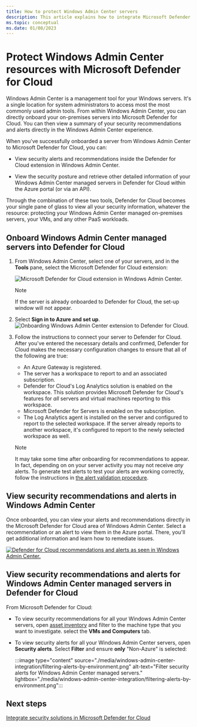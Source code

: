 ```yaml
---
title: How to protect Windows Admin Center servers
description: This article explains how to integrate Microsoft Defender for Cloud with Windows Admin Center
ms.topic: conceptual
ms.date: 01/08/2023
---
```


# Protect Windows Admin Center resources with Microsoft Defender for Cloud

Windows Admin Center is a management tool for your Windows servers. It's a single location for system administrators to access most the most commonly used admin tools. From within Windows Admin Center, you can directly onboard your on-premises servers into Microsoft Defender for Cloud. You can then view a summary of your security recommendations and alerts directly in the Windows Admin Center experience.

When you've successfully onboarded a server from Windows Admin Center to Microsoft Defender for Cloud, you can:

- View security alerts and recommendations inside the Defender for Cloud extension in Windows Admin Center.

- View the security posture and retrieve other detailed information of your Windows Admin Center managed servers in Defender for Cloud within the Azure portal (or via an API).

Through the combination of these two tools, Defender for Cloud becomes your single pane of glass to view all your security information, whatever the resource: protecting your Windows Admin Center managed on-premises servers, your VMs, and any other PaaS workloads.

## Onboard Windows Admin Center managed servers into Defender for Cloud

1. From Windows Admin Center, select one of your servers, and in the **Tools** pane, select the Microsoft Defender for Cloud extension:

    ![Microsoft Defender for Cloud extension in Windows Admin Center.](./media/windows-admin-center-integration/onboarding-from-wac.png)

    > [!NOTE]
    > If the server is already onboarded to Defender for Cloud, the set-up window will not appear.

1. Select **Sign in to Azure and set up**.
    ![Onboarding Windows Admin Center extension to Defender for Cloud.](./media/windows-admin-center-integration/onboarding-from-wac-welcome.png)

1. Follow the instructions to connect your server to Defender for Cloud. After you've entered the necessary details and confirmed, Defender for Cloud makes the necessary configuration changes to ensure that all of the following are true:
    - An Azure Gateway is registered.
    - The server has a workspace to report to and an associated subscription.
    - Defender for Cloud's Log Analytics solution is enabled on the workspace. This solution provides Microsoft Defender for Cloud's features for *all* servers and virtual machines reporting to this workspace.
    - Microsoft Defender for Servers is enabled on the subscription.
    - The Log Analytics agent is installed on the server and configured to report to the selected workspace. If the server already reports to another workspace, it's configured to report to the newly selected workspace as well.

    > [!NOTE]
    > It may take some time after onboarding for recommendations to appear. In fact, depending on on your server activity you may not receive *any* alerts. To generate test alerts to test your alerts are working correctly, follow the instructions in [the alert validation procedure](alert-validation.md).

## View security recommendations and alerts in Windows Admin Center

Once onboarded, you can view your alerts and recommendations directly in the Microsoft Defender for Cloud area of Windows Admin Center. Select a recommendation or an alert to view them in the Azure portal. There, you'll get additional information and learn how to remediate issues.

[![Defender for Cloud recommendations and alerts as seen in Windows Admin Center.](media/windows-admin-center-integration/asc-recommendations-and-alerts-in-wac.png)](media/windows-admin-center-integration/asc-recommendations-and-alerts-in-wac.png#lightbox)

## View security recommendations and alerts for Windows Admin Center managed servers in Defender for Cloud

From Microsoft Defender for Cloud:

- To view security recommendations for all your Windows Admin Center servers, open [asset inventory](asset-inventory.md) and filter to the machine type that you want to investigate. select the **VMs and Computers** tab.

- To view security alerts for all your Windows Admin Center servers, open **Security alerts**. Select **Filter** and ensure **only** "Non-Azure" is selected:

    :::image type="content" source="./media/windows-admin-center-integration/filtering-alerts-by-environment.png" alt-text="Filter security alerts for Windows Admin Center managed servers." lightbox="./media/windows-admin-center-integration/filtering-alerts-by-environment.png":::

## Next steps

[Integrate security solutions in Microsoft Defender for Cloud](partner-integration.md)
